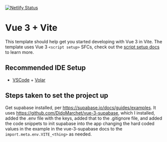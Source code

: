 [![Netlify Status](https://api.netlify.com/api/v1/badges/63be1350-b1b4-45f2-9827-2c28b0871ee8/deploy-status)](https://app.netlify.com/sites/fuelthing-vue/deploys)

# Vue 3 + Vite

This template should help get you started developing with Vue 3 in Vite. The template uses Vue 3 `<script setup>` SFCs, check out the [script setup docs](https://v3.vuejs.org/api/sfc-script-setup.html#sfc-script-setup) to learn more.

## Recommended IDE Setup

- [VSCode](https://code.visualstudio.com/) + [Volar](https://marketplace.visualstudio.com/items?itemName=johnsoncodehk.volar)


## Steps taken to set the project up

Get supabase installed, per https://supabase.io/docs/guides/examples. It uses https://github.com/DidoMarchet/vue-3-supabase, which I installed, added the .env file with the keys, added that to the .gitignore file, and added the code snippets to init supabase into the app changing the hard coded values in the example in the vue-3-supabase docs to the `import.meta.env.VITE_<thing>` as needed.
